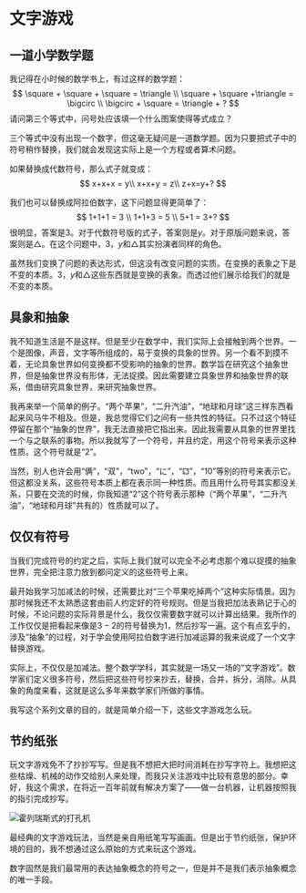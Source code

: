 # 文字游戏

## 一道小学数学题

我记得在小时候的数学书上，有过这样的数学题：
$$
\square + \square + \square = \triangle  \\
\square + \square +\triangle = \bigcirc \\
\bigcirc + \square = \triangle + ?
$$
请问第三个等式中，问号处应该填一个什么图案使得等式成立？

三个等式中没有出现一个数字，但这毫无疑问是一道数学题。因为只要把式子中的符号稍作替换，我们就会发现这实际上是一个方程或者算术问题。

如果替换成代数符号，那么式子就变成：
$$
x+x+x = y\\
x+x+y = z\\
z+x=y+?
$$


我们也可以替换成阿拉伯数字，这下问题显得更简单了：
$$
1+1+1 = 3 \\
1+1+3 = 5 \\
5+1 = 3+?
$$
很明显，答案是$3$。对于代数符号版的式子，答案则是$y$。对于原版问题来说，答案则是$\triangle$。在这个问题中，$3$，$y$和$\triangle$其实扮演者同样的角色。

虽然我们变换了问题的表达形式，但这没有改变问题的实质。在变换的表象之下是不变的本质。$3$，$y$和$\triangle$这些东西就是变换的表象。而透过他们展示给我们的就是不变的本质。

## 具象和抽象

我不知道生活是不是这样。但是至少在数学中，我们实际上会接触到两个世界。一个是图像，声音，文字等所组成的，易于变换的具象的世界。另一个看不到摸不着，无论具象世界如何变换都不受影响的抽象的世界。数学旨在研究这个抽象世界，但是抽象世界没有形体，无法捉摸。因此需要建立具象世界和抽象世界的联系，借由研究具象世界，来研究抽象世界。

我再来举一个简单的例子。“两个苹果”，“二升汽油”，“地球和月球”这三样东西看起来风马牛不相及。但是，我总觉得它们之间有一些共性的特征。只不过这个特征停留在那个“抽象的世界”，我无法直接把它指出来。因此我需要从具象的世界里找一个与之联系的事物。所以我就写了一个符号，并且约定，用这个符号来表示这种性质。这个符号就是“2”。

当然，别人也许会用“俩”，“双”，“two”，“に”，“⚁”，“10”等别的符号来表示它。但这都没关系，这些符号本质上都在表示同一种性质。而且用什么符号其实都没关系，只要在交流的时候，你我知道“2”这个符号表示那种（“两个苹果”，“二升汽油”，“地球和月球”共有的）性质就可以了。

## 仅仅有符号

当我们完成符号的约定之后，实际上我们就可以完全不必考虑那个难以捉摸的抽象世界，完全把注意力放到都问定义的这些符号上来。

最开始我学习加减法的时候，还需要比对“三个苹果吃掉两个”这种实际情景。因为那时候我还不太熟悉这套由前人约定好的符号规则。但是当我把加法表熟记于心的时候，不论问题的实际背景是什么，我仅仅需要数字就可以计算出结果。我所作的工作仅仅是把看起来像是$3-2$的符号替换为$1$，然后抄写一遍。这个有点玄乎的，涉及“抽象”的过程，对于学会使用阿拉伯数字进行加减运算的我来说成了一个文字替换游戏。

实际上，不仅仅是加减法。整个数学学科，其实就是一场又一场的“文字游戏”。数学家们定义很多符号，然后把这些符号抄来抄去，替换，合并，拆分，消除。从具象的角度来看，这就是这么多年来数学家们所做的事情。

我写这个系列文章的目的，就是简单介绍一下，这些文字游戏怎么玩。

## 节约纸张

玩文字游戏免不了抄抄写写。但是我不想把大把时间消耗在抄写字符上。我想把这些枯燥、机械的动作交给别人来处理，而我只关注游戏中比较有意思的部分。幸好，我这个需求，在将近一百年前就有解决方案了——做一台机器，让机器按照我的指引完成抄写。

![霍列瑞斯式的打孔机](https://upload.wikimedia.org/wikipedia/commons/thumb/5/58/CTR_census_machine.JPG/1280px-CTR_census_machine.JPG)

最经典的文字游戏玩法，当然是亲自用纸笔写写画画。但是出于节约纸张，保护环境的目的，我不想通过这么原始的方式来玩这个游戏。









数字固然是我们最常用的表达抽象概念的符号之一，但是并不是我们表示抽象概念的唯一手段。